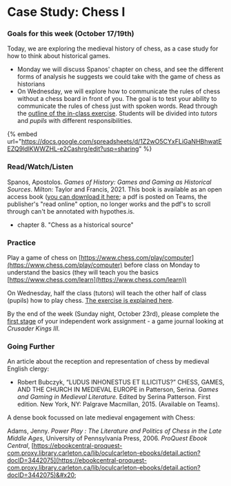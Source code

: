 # Case Study: Chess I

### Goals for this week (October 17/19th)

Today, we are exploring the medieval history of chess, as a case study for how to think about historical games.&#x20;

* Monday we will discuss Spanos' chapter on chess, and see the different forms of analysis he suggests we could take with the game of chess as historians
* On Wednesday, we will explore how to communicate the rules of chess without a chess board in front of you. The goal is to test your ability to communicate the rules of chess just with spoken words. Read through the [outline of the in-class exercise](../course-info/assignments/6.-in-class-game-description-exercise.md). Students will be divided into _tutors_ and _pupils_ with different responsibilities.

{% embed url="https://docs.google.com/spreadsheets/d/1Z2wO5CYxFLiGaNHBhwatEEZQ9ldlKWWZHL-e2Cashrg/edit?usp=sharing" %}

### Read/Watch/Listen

Spanos, Apostolos. _Games of History: Games and Gaming as Historical Sources_. Milton: Taylor and Francis, 2021. This book is available as an open access book ([you can download it here](https://www.taylorfrancis.com/books/oa-mono/10.4324/9780429342479/games-history-apostolos-spanos); a pdf is posted on Teams, the publisher's "read online" option, no longer works and the pdf's to scroll through can't be annotated with hypothes.is.&#x20;

* chapter 8. "Chess as a historical source"&#x20;

### Practice

Play a game of chess on [https://www.chess.com/play/computer](https://www.chess.com/play/computer) before class on Monday to understand the basics (they will teach you the basics [https://www.chess.com/learn](https://www.chess.com/learn))

On Wednesday, half the class (tutors) will teach the other half of class (pupils) how to play chess. [The exercise is explained here](../course-info/assignments/6.-in-class-game-description-exercise.md).&#x20;

By the end of the week (Sunday night, October 23rd), please complete the [first stage](../course-info/assignments/7.-game-journal-stage-1.md) of your independent work assignment - a game journal looking at _Crusader Kings III._&#x20;

### Going Further

An article about the reception and representation of chess by medieval English clergy:

* Robert Bubczyk, “LUDUS INHONESTUS ET ILLICITUS?” CHESS, GAMES, AND THE CHURCH IN MEDIEVAL EUROPE in Patterson, Serina. _Games and Gaming in Medieval Literature._ Edited by Serina Patterson. First edition. New York, NY: Palgrave Macmillan, 2015. (Available on Teams).

A dense book focussed on late medieval engagement with Chess:

Adams, Jenny. _Power Play : The Literature and Politics of Chess in the Late Middle Ages_, University of Pennsylvania Press, 2006. _ProQuest Ebook Central_, [https://ebookcentral-proquest-com.proxy.library.carleton.ca/lib/oculcarleton-ebooks/detail.action?docID=3442075](https://ebookcentral-proquest-com.proxy.library.carleton.ca/lib/oculcarleton-ebooks/detail.action?docID=3442075)&#x20;
